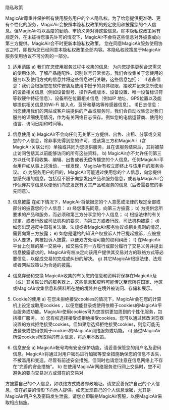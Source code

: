 隐私政策
 
MagicAir尊重并保护所有使用服务用户的个人隐私权。为了给您提供更准确、更有个性化的服务，MagicAir会按照本隐私权政策的规定使用和披露您的个人信息。但MagicAir将以高度的勤勉、审慎义务对待这些信息。除本隐私权政策另有规定外，在未征得您事先许可的情况下，MagicAir不会将这些信息对外披露或向第三方提供。MagicAir会不时更新本隐私权政策。 您在同意MagicAir服务使用协议之时，即视为您已经同意本隐私权政策全部内容。本隐私权政策属于MagicAir服务使用协议不可分割的一部分。
 
1. 适用范围
a) 我们在您使用服务过程中收集的信息:
   为向您提供更契合您需求的使用体验、了解产品适配性、识别账号异常状态，我们会收集关于您使用的服务以及使用方式的信息并将这些信息进行关联，这些信息包括：
    I)设备信息：我们会根据您在软件安装及使用中授予的具体权限，接收并记录您所使用的设备相关信息（例如设备型号、操作系统版本、设备设置、唯一设备标识符等软硬件特征信息）、设备所在位置相关信息（例如IP 地址、GPS位置以及能够提供相关信息的Wi-Fi 接入点、蓝牙和基站等传感器信息）。
   II)日志信息：当您使用我们的网站或客户端提供的产品或服务时，我们会自动收集您对我们服务的详细使用情况，作为有关网络日志保存。例如您的电信运营商、使用的语言、访问日期和时间等。
 
2. 信息使用
a) MagicAir不会向任何无关第三方提供、出售、出租、分享或交易您的个人信息，除非事先得到您的许可，或该第三方和MagicAir（含MagicAir关联公司）单独或共同为您提供服务，且在该服务结束后，其将被禁止访问包括其以前能够访问的所有这些资料。
b) MagicAir亦不允许任何第三方以任何手段收集、编辑、出售或者无偿传播您的个人信息。任何MagicAir平台用户如从事上述活动，一经发现，MagicAir有权立即终止与该用户的服务协议。
c) 为服务用户的目的，MagicAir可能通过使用您的个人信息，向您提供您感兴趣的信息，包括但不限于向您发出产品和服务信息，或者与MagicAir合作伙伴共享信息以便他们向您发送有关其产品和服务的信息（后者需要您的事先同意）。
 
3. 信息披露
在如下情况下，MagicAir将依据您的个人意愿或法律的规定全部或部分的披露您的个人信息：
a) 经您事先同意，向第三方披露；
b) 为提供您所要求的产品和服务，而必须和第三方分享您的个人信息；
c) 根据法律的有关规定，或者行政或司法机构的要求，向第三方或者行政、司法机构披露；
d) 如您出现违反中国有关法律、法规或者MagicAir服务协议或相关规则的情况，需要向第三方披露；
e) 如您是适格的知识产权投诉人并已提起投诉，应被投诉人要求，向被投诉人披露，以便双方处理可能的权利纠纷；
f) 在MagicAir平台上创建的某一交易中，如交易任何一方履行或部分履行了交易义务并提出信息披露请求的，MagicAir有权决定向该用户提供其交易对方的联络方式等必要信息，以促成交易的完成或纠纷的解决。
g) 其它MagicAir根据法律、法规或者网站政策认为合适的披露。
 
4. 信息存储和交换
MagicAir收集的有关您的信息和资料将保存在MagicAir及（或）其关联公司的服务器上，这些信息和资料可能传送至您所在国家、地区或MagicAir收集信息和资料所在地的境外并在境外被访问、存储和展示。
 
5. Cookie的使用
a) 在您未拒绝接受cookies的情况下，MagicAir会在您的计算机上设定或取用cookies ，以便您能登录或使用依赖于cookies的MagicAir平台服务或功能。MagicAir使用cookies可为您提供更加周到的个性化服务，包括推广服务。
b) 您有权选择接受或拒绝接受cookies。您可以通过修改浏览器设置的方式拒绝接受cookies。但如果您选择拒绝接受cookies，则您可能无法登录或使用依赖于cookies的MagicAir网络服务或功能。
c) 通过MagicAir所设cookies所取得的有关信息，将适用本政策。
 
6. 信息安全
a) MagicAir帐号均有安全保护功能，请妥善保管您的用户名及密码信息。MagicAir将通过对用户密码进行加密等安全措施确保您的信息不丢失，不被滥用和变造。尽管有前述安全措施，但同时也请您注意在信息网络上不存在“完善的安全措施”。
b) 在使用MagicAir网络服务进行网上交易时，您不可避免的要向交易对方或潜在的交易对
 
方披露自己的个人信息，如联络方式或者邮政地址。请您妥善保护自己的个人信息，仅在必要的情形下向他人提供。如您发现自己的个人信息泄密，尤其是MagicAir用户名及密码发生泄露，请您立即联络MagicAir客服，以便MagicAir采取相应措施。

